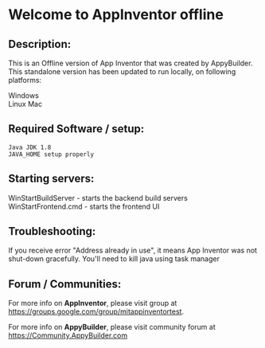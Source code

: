 # Welcome to AppInventor offline


## Description:
This is an Offline version of App Inventor that was created by
AppyBuilder. This standalone version has been updated to run locally, on following platforms:
    
   Windows   
   Linux
   Mac

## Required Software / setup:
	Java JDK 1.8
	JAVA_HOME setup properly

## Starting servers:
  WinStartBuildServer   - starts the backend build servers
  WinStartFrontend.cmd  - starts the frontend UI
	
## Troubleshooting:
   If you receive error "Address already in use", it means App Inventor was not shut-down
      gracefully. You'll need to kill java using task manager

## Forum / Communities:
	  
For more info on **AppInventor**, please visit group at https://groups.google.com/group/mitappinventortest.

For more info on **AppyBuilder**, please visit community forum at https://Community.AppyBuilder.com

